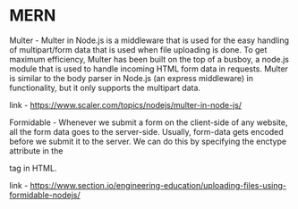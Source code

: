 # MERN

Multer - Multer in Node.js is a middleware that is used for the easy handling of multipart/form data that is used when file uploading is done. To get maximum efficiency, Multer has been built on the top of a busboy, a node.js module that is used to handle incoming HTML form data in requests. Multer is similar to the body parser in Node.js (an express middleware) in functionality, but it only supports the multipart data.

link - https://www.scaler.com/topics/nodejs/multer-in-node-js/

Formidable - Whenever we submit a form on the client-side of any website, all the form data goes to the server-side. Usually, form-data gets encoded before we submit it to the server. We can do this by specifying the enctype attribute in the <form> tag in HTML.

link - https://www.section.io/engineering-education/uploading-files-using-formidable-nodejs/
